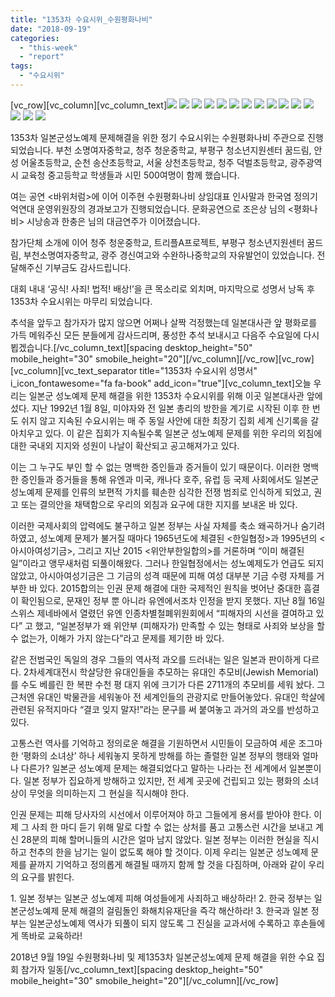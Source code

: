```yaml
---
title: "1353차 수요시위_수원평화나비"
date: "2018-09-19"
categories: 
  - "this-week"
  - "report"
tags: 
  - "수요시위"
---
```


\[vc\_row\]\[vc\_column\]\[vc\_column\_text\]![](https://womenandwar.net/kr/wp-content/uploads/2018/09/1-300x199.jpg) [![](https://womenandwar.net/kr/wp-content/uploads/2018/09/2-300x199.jpg)](https://womenandwar.net/kr/wp-content/uploads/2018/09/2.jpg) [![](https://womenandwar.net/kr/wp-content/uploads/2018/09/3-300x199.jpg)](https://womenandwar.net/kr/wp-content/uploads/2018/09/3.jpg) [![](https://womenandwar.net/kr/wp-content/uploads/2018/09/4-300x199.jpg)](https://womenandwar.net/kr/wp-content/uploads/2018/09/4.jpg) [![](https://womenandwar.net/kr/wp-content/uploads/2018/09/5-300x199.jpg)](https://womenandwar.net/kr/wp-content/uploads/2018/09/5.jpg) [![](https://womenandwar.net/kr/wp-content/uploads/2018/09/6-300x199.jpg)](https://womenandwar.net/kr/wp-content/uploads/2018/09/6.jpg) [![](https://womenandwar.net/kr/wp-content/uploads/2018/09/7-300x199.jpg)](https://womenandwar.net/kr/wp-content/uploads/2018/09/7.jpg) [![](https://womenandwar.net/kr/wp-content/uploads/2018/09/8-300x199.jpg)](https://womenandwar.net/kr/wp-content/uploads/2018/09/8.jpg) [![](https://womenandwar.net/kr/wp-content/uploads/2018/09/9-300x199.jpg)](https://womenandwar.net/kr/wp-content/uploads/2018/09/9.jpg) [![](https://womenandwar.net/kr/wp-content/uploads/2018/09/10-300x199.jpg)](https://womenandwar.net/kr/wp-content/uploads/2018/09/10.jpg) [![](https://womenandwar.net/kr/wp-content/uploads/2018/09/11-300x199.jpg)](https://womenandwar.net/kr/wp-content/uploads/2018/09/11.jpg) [![](https://womenandwar.net/kr/wp-content/uploads/2018/09/12-300x199.jpg)](https://womenandwar.net/kr/wp-content/uploads/2018/09/12.jpg) [![](https://womenandwar.net/kr/wp-content/uploads/2018/09/13-300x199.jpg)](https://womenandwar.net/kr/wp-content/uploads/2018/09/13.jpg) [![](https://womenandwar.net/kr/wp-content/uploads/2018/09/14-300x199.jpg)](https://womenandwar.net/kr/wp-content/uploads/2018/09/14.jpg) [![](https://womenandwar.net/kr/wp-content/uploads/2018/09/15-300x199.jpg)](https://womenandwar.net/kr/wp-content/uploads/2018/09/15.jpg)

1353차 일본군성노예제 문제해결을 위한 정기 수요시위는 수원평화나비 주관으로 진행되었습니다. 부천 소명여자중학교, 청주 청운중학교, 부평구 청소년지원센터 꿈드림, 안성 어울초등학교, 순천 송산초등학교, 서울 상천초등학교, 청주 덕벌초등학교, 광주광역시 교육청 중고등학교 학생들과 시민 500여명이 함께 했습니다.

여는 공연 <바위처럼>에 이어 이주현 수원평화나비 상임대표 인사말과 한국염 정의기억연대 운영위원장의 경과보고가 진행되었습니다. 문화공연으로 조은상 님의 <평화나비> 시낭송과 한충은 님의 대금연주가 이어졌습니다.

참가단체 소개에 이어 청주 청운중학교, 트리플A프로젝트, 부평구 청소년지원센터 꿈드림, 부천소명여자중학교, 광주 경신여고와 수완하나중학교의 자유발언이 있었습니다. 전달해주신 기부금도 감사드립니다.

대회 내내 ‘공식! 사죄! 법적! 배상!’을 큰 목소리로 외치며, 마지막으로 성명서 낭독 후 1353차 수요시위는 마무리 되었습니다.

추석을 앞두고 참가자가 많지 않으면 어쩌나 살짝 걱정했는데 일본대사관 앞 평화로를 가득 메워주신 모든 분들에게 감사드리며, 풍성한 추석 보내시고 다음주 수요일에 다시 뵙겠습니다.\[/vc\_column\_text\]\[spacing desktop\_height="50" mobile\_height="30" smobile\_height="20"\]\[/vc\_column\]\[/vc\_row\]\[vc\_row\]\[vc\_column\]\[vc\_text\_separator title="1353차 수요시위 성명서" i\_icon\_fontawesome="fa fa-book" add\_icon="true"\]\[vc\_column\_text\]오늘 우리는 일본군 성노예제 문제 해결을 위한 1353차 수요시위를 위해 이곳 일본대사관 앞에 섰다. 지난 1992년 1월 8일, 미야자와 전 일본 총리의 방한을 계기로 시작된 이후 한 번도 쉬지 않고 지속된 수요시위는 매 주 동일 사안에 대한 최장기 집회 세계 신기록을 갈아치우고 있다. 이 같은 집회가 지속될수록 일본군 성노예제 문제를 위한 우리의 외침에 대한 국내외 지지와 성원이 나날이 확산되고 공고해져가고 있다.

이는 그 누구도 부인 할 수 없는 명백한 증인들과 증거들이 있기 때문이다. 이러한 명백한 증인들과 증거들을 통해 유엔과 미국, 캐나다 호주, 유럽 등 국제 사회에서도 일본군 성노예제 문제를 인류의 보편적 가치를 훼손한 심각한 전쟁 범죄로 인식하게 되었고, 권고 또는 결의안을 채택함으로 우리의 외침과 요구에 대한 지지를 보내온 바 있다.

이러한 국제사회의 압력에도 불구하고 일본 정부는 사실 자체를 축소 왜곡하거나 숨기려하였고, 성노예제 문제가 불거질 때마다 1965년도에 체결된 <한일협정>과 1995년의 <아시아여성기금>, 그리고 지난 2015 <위안부한일합의>를 거론하며 “이미 해결된 일”이라고 앵무새처럼 되풀이해왔다. 그러나 한일협정에서는 성노예제도가 언급도 되지 않았고, 아시아여성기금은 그 기금의 성격 때문에 피해 여성 대부분 기금 수령 자체를 거부한 바 있다. 2015합의는 인권 문제 해결에 대한 국제적인 원칙을 벗어난 중대한 흠결이 확인됨으로, 문재인 정부 뿐 아니라 유엔에서조차 인정을 받지 못했다. 지난 8월 16일 스위스 제네바에서 열렸던 유엔 인종차별철폐위원회에서 “피해자의 시선을 결여하고 있다” 고 했고, “일본정부가 왜 위안부 (피해자가) 만족할 수 있는 형태로 사죄와 보상을 할 수 없는가, 이해가 가지 않는다”라고 문제를 제기한 바 있다.

같은 전범국인 독일의 경우 그들의 역사적 과오를 드러내는 일은 일본과 판이하게 다르다. 2차세계대전시 학살당한 유대인들을 추모하는 유대인 추모비(Jewish Memorial)를 수도 베를린 한 복판 수천 평 대지 위에 크기가 다른 2711개의 추모비를 세워 놨다. 그 근처엔 유대인 박물관을 세워놓아 전 세계인들의 관광지로 만들어놓았다. 유대인 학살에 관련된 유적지마다 “결코 잊지 말자!”라는 문구를 써 붙여놓고 과거의 과오를 반성하고 있다.

고통스런 역사를 기억하고 정의로운 해결을 기원하면서 시민들이 모금하여 세운 조그마한 ‘평화의 소녀상’ 하나 세워놓지 못하게 방해를 하는 졸렬한 일본 정부의 행태와 얼마나 다른가? 일본군 성노예제 문제는 해결되었다고 말하는 나라는 전 세계에서 일본뿐이다. 일본 정부가 집요하게 방해하고 있지만, 전 세계 곳곳에 건립되고 있는 평화의 소녀상이 무엇을 의미하는지 그 현실을 직시해야 한다.

인권 문제는 피해 당사자의 시선에서 이루어져야 하고 그들에게 용서를 받아야 한다. 이제 그 사죄 한 마디 듣기 위해 말로 다할 수 없는 상처를 품고 고통스런 시간을 보내고 계신 28분의 피해 할머니들의 시간은 얼마 남지 않았다. 일본 정부는 이러한 현실을 직시하고 천추의 한을 남기는 일이 없도록 해야 할 것이다. 이제 우리는 일본군 성노예제 문제를 끝까지 기억하고 정의롭게 해결될 때까지 함께 할 것을 다짐하며, 아래와 같이 우리의 요구를 밝힌다.

1\. 일본 정부는 일본군 성노예제 피해 여성들에게 사죄하고 배상하라! 2. 한국 정부는 일본군성노예제 문제 해결의 걸림돌인 화해치유재단을 즉각 해산하라! 3. 한국과 일본 정부는 일본군성노예제 역사가 되풀이 되지 않도록 그 진실을 교과서에 수록하고 후손들에게 똑바로 교육하라!

2018년 9월 19일 수원평화나비 및 제1353차 일본군성노예제 문제 해결을 위한 수요 집회 참가자 일동\[/vc\_column\_text\]\[spacing desktop\_height="50" mobile\_height="30" smobile\_height="20"\]\[/vc\_column\]\[/vc\_row\]
